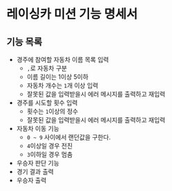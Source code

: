 # 레이싱카 미션 기능 명세서

## 기능 목록

- 경주에 참여할 자동차 이름 목록 입력
    - `,`로 자동차 구분
    - 이름 길이는 1이상 5이하
    - 자동차 개수는 `1`개 이상 입력
    - 잘못된 값을 입력받을시 에러 메시지를 출력하고 재입력
- 경주를 시도할 횟수 입력
    - 횟수는 `1`이상의 정수
    - 잘못된 값을 입력받을시 에러 메시지를 출력하고 재입력
- 자동차 이동 기능
    - `0 ~ 9` 사이에서 랜던값을 구한다.
    - `4`이상일 경우 전진
    - `3`이하일 경우 멈춤
- 우승자 판단 기능
- 경기 결과 출력
- 우승자 출력

